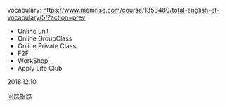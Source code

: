 vocabulary: https://www.memrise.com/course/1353480/total-english-ef-vocabulary/5/?action=prev

* Online unit
* Online GroupClass
* Online Private Class
* F2F
* WorkShop
* Apply Life Club

2018.12.10





[问路指路](https://wenku.baidu.com/view/0150a278580216fc710afd11.html)



